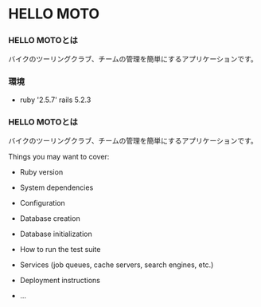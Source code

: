 
# HELLO MOTO

### HELLO MOTOとは
バイクのツーリングクラブ、チームの管理を簡単にするアプリケーションです。
### 環境
* ruby '2.5.7' rails 5.2.3

### HELLO MOTOとは


バイクのツーリングクラブ、チームの管理を簡単にするアプリケーションです。

Things you may want to cover:

* Ruby version

* System dependencies

* Configuration

* Database creation

* Database initialization

* How to run the test suite

* Services (job queues, cache servers, search engines, etc.)

* Deployment instructions

* ...

